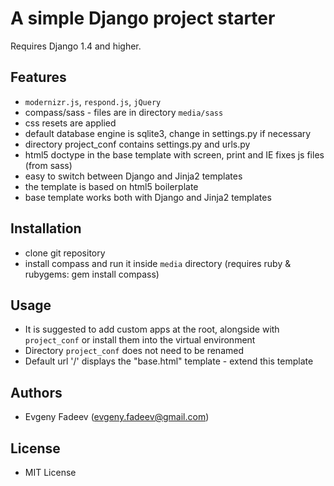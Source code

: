 A simple Django project starter
===============================

Requires Django 1.4 and higher.

Features
--------
* `modernizr.js`, `respond.js`, `jQuery`
* compass/sass - files are in directory `media/sass`
* css resets are applied
* default database engine is sqlite3, change in settings.py if necessary
* directory project_conf contains settings.py and urls.py
* html5 doctype in the base template with screen, print and IE fixes js files (from sass)
* easy to switch between Django and Jinja2 templates
* the template is based on html5 boilerplate
* base template works both with Django and Jinja2 templates

Installation
------------
* clone git repository
* install compass and run it inside `media` directory
  (requires ruby & rubygems: gem install compass)

Usage
-----
* It is suggested to add custom apps at the root,
  alongside with `project_conf`
  or install them into the virtual environment
* Directory `project_conf` does not need to be renamed
* Default url '/' displays the "base.html" template - extend this template

Authors
-------
* Evgeny Fadeev (evgeny.fadeev@gmail.com)

License
-------
* MIT License
